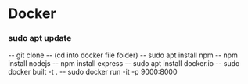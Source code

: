 # Docker
### sudo apt update
-- git clone <link>
-- (cd into docker file folder)
-- sudo apt install npm
-- npm install nodejs
-- npm install express
-- sudo apt install docker.io
-- sudo docker built -t <imgname> .
-- sudo docker run -it -p 9000:8000 <imgname>
